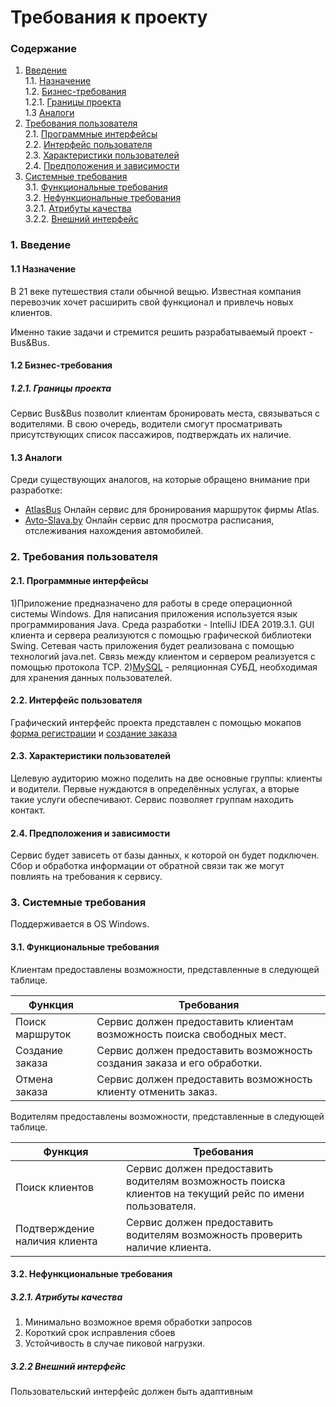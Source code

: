 # Требования к проекту
### Содержание
1. [Введение](#1) <br>
  1.1. [Назначение](#1.1) <br>
  1.2. [Бизнес-требования](#1.2) <br>
      1.2.1. [Границы проекта](#1.2.1) <br>
  1.3 [Аналоги](#1.3) <br>
2. [Требования пользователя](#2) <br>
  2.1. [Программные интерфейсы](#2.1) <br>
  2.2. [Интерфейс пользователя](#2.2) <br>
  2.3. [Характеристики пользователей](#2.3) <br>
  2.4. [Предположения и зависимости](#2.4) <br>
3. [Системные требования](#3.) <br>
  3.1. [Функциональные требования](#3.1) <br>
  3.2. [Нефункциональные требования](#3.2) <br>
     3.2.1. [Атрибуты качества](#3.2.1) <br>
     3.2.2. [Внешний интерфейс](#3.2.2) <br>

### 1. Введение <a name="1"></a>
#### 1.1 Назначение <a name="1.1"></a>
В 21 веке путешествия стали обычной вещью. Известная компания перевозчик хочет расширить свой функционал и привлечь новых клиентов.
 
Именно такие задачи и стремится решить разрабатываемый проект  - Bus&Bus.
#### 1.2 Бизнес-требования <a name="1.2"></a>
##### 1.2.1. Границы проекта <a name="1.2.1"></a>
Сервис Bus&Bus позволит клиентам бронировать места, связываться с водителями. В свою очередь, водители смогут просматривать  присутствующих список пассажиров, подтверждать их наличие.
#### 1.3 Аналоги <a name="1.3"></a>
Среди существующих аналогов, на которые обращено внимание при разработке:
* [AtlasBus](https://atlasbus.by/) Онлайн сервис для бронирования маршруток фирмы Atlas.
* [Avto-Slava.by](https://avto-slava.by/)  Онлайн сервис для просмотра расписания, отслеживания нахождения автомобилей.
### 2. Требования пользователя <a name="2"></a>
#### 2.1. Программные интерфейсы <a name="2.1"></a>
1)Приложение предназначено для работы в среде операционной системы Windows. Для написания приложения используется язык программирования Java. Среда разработки - IntelliJ IDEA 2019.3.1. GUI клиента и сервера реализуются с помощью графической библиотеки Swing. Сетевая часть приложения будет реализована с помощью технологий java.net. Связь между клиентом и сервером реализуется с помощью протокола TCP.
2)[MySQL](https://www.mysql.com/) - реляционная СУБД, необходимая для хранения данных пользователей.
#### 2.2. Интерфейс пользователя <a name="2.2"></a>
Графический интерфейс проекта представлен с помощью мокапов [форма регистрации](https://github.com/antosa2972/BusAndBus/blob/master/documentation/mockups/REGISTER.pdf) и [создание заказа](https://github.com/antosa2972/BusAndBus/blob/master/documentation/mockups/ORDER.pdf) 
#### 2.3. Характеристики пользователей <a name="2.3"></a>
Целевую аудиторию можно поделить на две основные группы: клиенты и водители. Первые нуждаются в определённых услугах, а вторые такие услуги обеспечивают. Сервис позволяет группам находить контакт.
#### 2.4. Предположения и зависимости <a name="2.4"></a>
Сервис будет зависеть от базы данных, к которой он будет подключен. Сбор и обработка информации от обратной связи так же могут повлиять на требования к сервису.
### 3. Системные требования <a name="3"></a>
Поддерживается в OS Windows.
#### 3.1. Функциональные требования <a name="3.1"></a>
Клиентам предоставлены возможности, представленные в следующей таблице.

Функция | Требования
--- | ---
Поиск маршруток | Сервис должен предоставить клиентам возможность поиска свободных мест.
Создание заказа | Сервис должен предоставить возможность создания заказа и его обработки.
Отмена заказа  | Сервис должен предоставить возможность клиенту отменить заказ.

Водителям предоставлены возможности, представленные в следующей таблице.

Функция | Требования
--- | ---
Поиск клиентов | Сервис должен предоставить водителям возможность поиска клиентов на текущий рейс по имени пользователя.
Подтверждение наличия клиента | Сервис должен предоставить водителям возможность проверить наличие клиента.

#### 3.2. Нефункциональные требования <a name="3.2"></a>
  ##### 3.2.1. Атрибуты качества <a name="3.2.1"></a>
1) Минимально возможное время обработки запросов
2) Короткий срок исправления сбоев
3) Устойчивость в случае пиковой нагрузки. <br/>
  ##### 3.2.2 Внешний интерфейс <a name="3.2.2"></a>
Пользовательский интерфейс должен быть адаптивным

